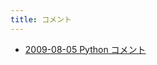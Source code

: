 ```yaml
---
title: コメント
---
```



- [2009-08-05 Python コメント](./../../../../../d/2009/08/05/Python_コメント.md)




